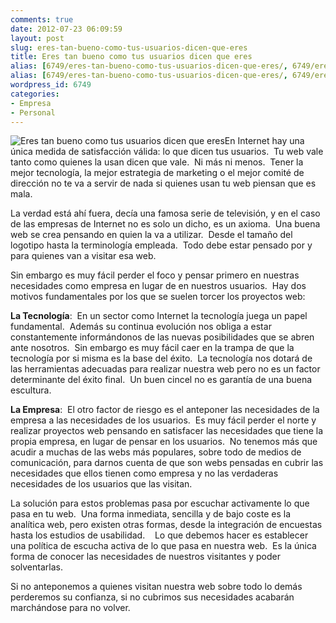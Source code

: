 ```yaml
---
comments: true
date: 2012-07-23 06:09:59
layout: post
slug: eres-tan-bueno-como-tus-usuarios-dicen-que-eres
title: Eres tan bueno como tus usuarios dicen que eres
alias: [6749/eres-tan-bueno-como-tus-usuarios-dicen-que-eres/, 6749/eres-tan-bueno-como-tus-usuarios-dicen-que-eres]
alias: [6749/eres-tan-bueno-como-tus-usuarios-dicen-que-eres/, 6749/eres-tan-bueno-como-tus-usuarios-dicen-que-eres]
wordpress_id: 6749
categories:
- Empresa
- Personal
---
```


![Eres tan bueno como tus usuarios dicen que eres](http://www.alvareznavarro.es/images/2012/07/users_first-300x199.jpeg)En Internet hay una única medida de satisfacción válida: lo que dicen tus usuarios.  Tu web vale tanto como quienes la usan dicen que vale.  Ni más ni menos.  Tener la mejor tecnología, la mejor estrategia de marketing o el mejor comité de dirección no te va a servir de nada si quienes usan tu web piensan que es mala.

La verdad está ahí fuera, decía una famosa serie de televisión, y en el caso de las empresas de Internet no es solo un dicho, es un axioma.  Una buena web se crea pensando en quien la va a utilizar.  Desde el tamaño del logotipo hasta la terminología empleada.  Todo debe estar pensado por y para quienes van a visitar esa web.

Sin embargo es muy fácil perder el foco y pensar primero en nuestras necesidades como empresa en lugar de en nuestros usuarios.  Hay dos motivos fundamentales por los que se suelen torcer los proyectos web:

**La Tecnología**:  En un sector como Internet la tecnología juega un papel fundamental.  Además su continua evolución nos obliga a estar constantemente informándonos de las nuevas posibilidades que se abren ante nosotros.  Sin embargo es muy fácil caer en la trampa de que la tecnología por si misma es la base del éxito.  La tecnología nos dotará de las herramientas adecuadas para realizar nuestra web pero no es un factor determinante del éxito final.  Un buen cincel no es garantía de una buena escultura.

**La Empresa**:  El otro factor de riesgo es el anteponer las necesidades de la empresa a las necesidades de los usuarios.  Es muy fácil perder el norte y realizar proyectos web pensando en satisfacer las necesidades que tiene la propia empresa, en lugar de pensar en los usuarios.  No tenemos más que acudir a muchas de las webs más populares, sobre todo de medios de comunicación, para darnos cuenta de que son webs pensadas en cubrir las necesidades que ellos tienen como empresa y no las verdaderas necesidades de los usuarios que las visitan.

La solución para estos problemas pasa por escuchar activamente lo que pasa en tu web.  Una forma inmediata, sencilla y de bajo coste es la analítica web, pero existen otras formas, desde la integración de encuestas hasta los estudios de usabilidad.    Lo que debemos hacer es establecer una política de escucha activa de lo que pasa en nuestra web.  Es la única forma de conocer las necesidades de nuestros visitantes y poder solventarlas.

Si no anteponemos a quienes visitan nuestra web sobre todo lo demás perderemos su confianza, si no cubrimos sus necesidades acabarán marchándose para no volver.
